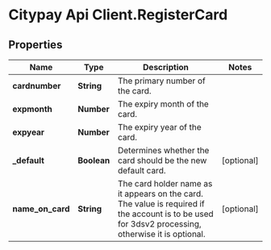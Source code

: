 # Citypay Api Client.RegisterCard

## Properties

Name | Type | Description | Notes
------------ | ------------- | ------------- | -------------
**cardnumber** | **String** | The primary number of the card. | 
**expmonth** | **Number** | The expiry month of the card. | 
**expyear** | **Number** | The expiry year of the card. | 
**_default** | **Boolean** | Determines whether the card should be the new default card. | [optional] 
**name_on_card** | **String** | The card holder name as it appears on the card. The value is required if the account is to be used for 3dsv2 processing, otherwise it is optional. | [optional] 


